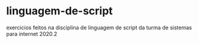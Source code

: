 # linguagem-de-script
exercicios feitos na disciplina de linguagem de script da turma de sistemas para internet 2020.2
